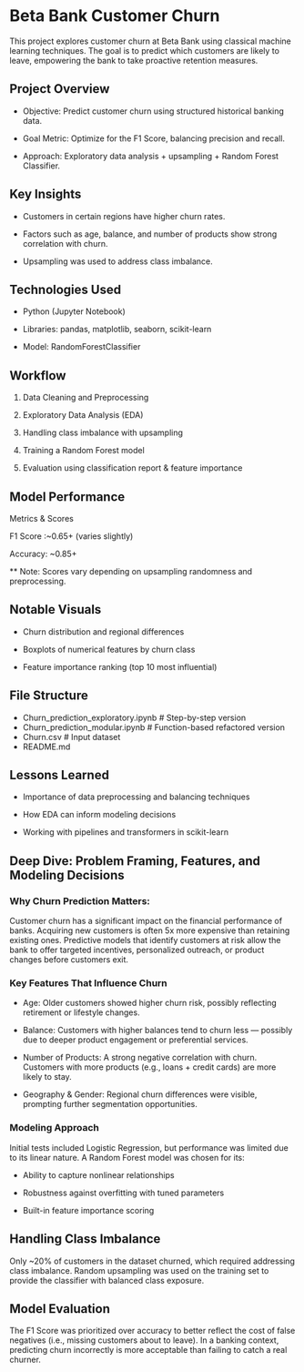# Beta Bank Customer Churn

This project explores customer churn at Beta Bank using classical machine learning techniques. The goal is to predict which customers are likely to leave, empowering the bank to take proactive retention measures.

## Project Overview

* Objective: Predict customer churn using structured historical banking data.

* Goal Metric: Optimize for the F1 Score, balancing precision and recall.

* Approach: Exploratory data analysis + upsampling + Random Forest Classifier.

## Key Insights

* Customers in certain regions have higher churn rates.

* Factors such as age, balance, and number of products show strong correlation with churn.

* Upsampling was used to address class imbalance.

## Technologies Used

* Python (Jupyter Notebook)

* Libraries: pandas, matplotlib, seaborn, scikit-learn

* Model: RandomForestClassifier

## Workflow

1. Data Cleaning and Preprocessing

2. Exploratory Data Analysis (EDA)

3. Handling class imbalance with upsampling

4. Training a Random Forest model

5. Evaluation using classification report & feature importance

## Model Performance

Metrics & Scores 

F1 Score :~0.65+ (varies slightly)

Accuracy: ~0.85+

** Note: Scores vary depending on upsampling randomness and preprocessing.

## Notable Visuals

* Churn distribution and regional differences

* Boxplots of numerical features by churn class

* Feature importance ranking (top 10 most influential)

## File Structure

* Churn_prediction_exploratory.ipynb    # Step-by-step version
* Churn_prediction_modular.ipynb        # Function-based refactored version
* Churn.csv                             # Input dataset
* README.md

## Lessons Learned

* Importance of data preprocessing and balancing techniques

* How EDA can inform modeling decisions

* Working with pipelines and transformers in scikit-learn

## Deep Dive: Problem Framing, Features, and Modeling Decisions

### Why Churn Prediction Matters:
Customer churn has a significant impact on the financial performance of banks. Acquiring new customers is often 5x more expensive than retaining existing ones. Predictive models that identify customers at risk allow the bank to offer targeted incentives, personalized outreach, or product changes before customers exit.

### Key Features That Influence Churn

* Age: Older customers showed higher churn risk, possibly reflecting retirement or lifestyle changes.

* Balance: Customers with higher balances tend to churn less — possibly due to deeper product engagement or preferential services.

* Number of Products: A strong negative correlation with churn. Customers with more products (e.g., loans + credit cards) are more likely to stay.

* Geography & Gender: Regional churn differences were visible, prompting further segmentation opportunities.

### Modeling Approach

Initial tests included Logistic Regression, but performance was limited due to its linear nature. A Random Forest model was chosen for its:

* Ability to capture nonlinear relationships

* Robustness against overfitting with tuned parameters

* Built-in feature importance scoring

## Handling Class Imbalance

Only ~20% of customers in the dataset churned, which required addressing class imbalance. Random upsampling was used on the training set to provide the classifier with balanced class exposure.

## Model Evaluation

The F1 Score was prioritized over accuracy to better reflect the cost of false negatives (i.e., missing customers about to leave). In a banking context, predicting churn incorrectly is more acceptable than failing to catch a real churner.






